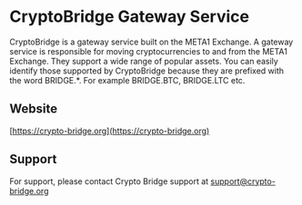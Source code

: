 # CryptoBridge Gateway Service

CryptoBridge is a gateway service built on the META1 Exchange. A gateway service is responsible for moving cryptocurrencies to and from the META1 Exchange. They support a wide range of popular assets. You can easily identify those supported by CryptoBridge because they are prefixed with the word BRIDGE.*. For example BRIDGE.BTC, BRIDGE.LTC etc.

## Website
[https://crypto-bridge.org](https://crypto-bridge.org)

## Support
For support, please contact Crypto Bridge support at support@crypto-bridge.org